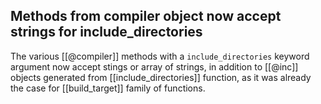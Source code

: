 ## Methods from compiler object now accept strings for include_directories

The various [[@compiler]] methods with a `include_directories` keyword argument
now accept stings or array of strings, in addition to [[@inc]] objects
generated from [[include_directories]] function, as it was already the case for
[[build_target]] family of functions.
